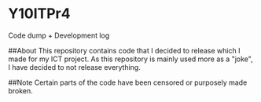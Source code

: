 # Y10ITPr4
Code dump + Development log

##About
This repository contains code that I decided to release which I made for my ICT project. As this repository is mainly used more as a "joke", I have decided to not release everything.

##Note
Certain parts of the code have been censored or purposely made broken.
